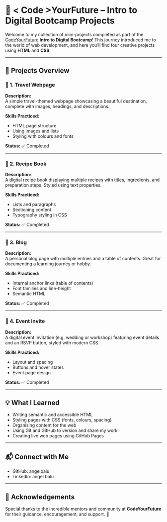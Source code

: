 # 🌟 < Code >YourFuture – Intro to Digital Bootcamp Projects

Welcome to my collection of mini-projects completed as part of the [CodeYourFuture](https://codeyourfuture.io/) **Intro to Digital Bootcamp**! This journey introduced me to the world of web development, and here you'll find four creative projects using **HTML** and **CSS**.

---

## 📁 Projects Overview

### 📍 1. Travel Webpage

**Description:**  
A simple travel-themed webpage showcasing a beautiful destination, complete with images, headings, and descriptions.

**Skills Practiced:**  
- HTML page structure  
- Using images and lists  
- Styling with colours and fonts

**Status:** ✅ Completed  

---

### 🍲 2. Recipe Book

**Description:**  
A digital recipe book displaying multiple recipes with titles, ingredients, and preparation steps. Styled using text properties.

**Skills Practiced:**  
- Lists and paragraphs  
- Sectioning content  
- Typography styling in CSS

**Status:** ✅ Completed  


---

### 📝 3. Blog

**Description:**  
A personal blog page with multiple entries and a table of contents. Great for documenting a learning journey or hobby.

**Skills Practiced:**  
- Internal anchor links (table of contents)  
- Font families and line-height  
- Semantic HTML

**Status:** ✅ Completed  


---

### 💌 4. Event Invite

**Description:**  
A digital event invitation (e.g. wedding or workshop) featuring event details and an RSVP button, styled with modern CSS.

**Skills Practiced:**  
- Layout and spacing  
- Buttons and hover states  
- Event page design

**Status:** ✅ Completed  

---

## 💡 What I Learned

- Writing semantic and accessible HTML  
- Styling pages with CSS (fonts, colours, spacing)  
- Organising content for the web  
- Using Git and GitHub to version and share my work  
- Creating live web pages using GitHub Pages

---

## 📬 Connect with Me

- GitHub: angelbalu 
- LinkedIn: angel balu

---

## 🙏 Acknowledgements

Special thanks to the incredible mentors and community at **CodeYourFuture** for their guidance, encouragement, and support. 🙌



 
